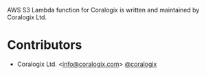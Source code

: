 AWS S3 Lambda function for Coralogix is written and maintained by Coralogix Ltd. 

# Contributors  

* Coralogix Ltd. <[info@coralogix.com](mailto:info@coralogix.com)> [@coralogix](https://github.com/coralogix)
